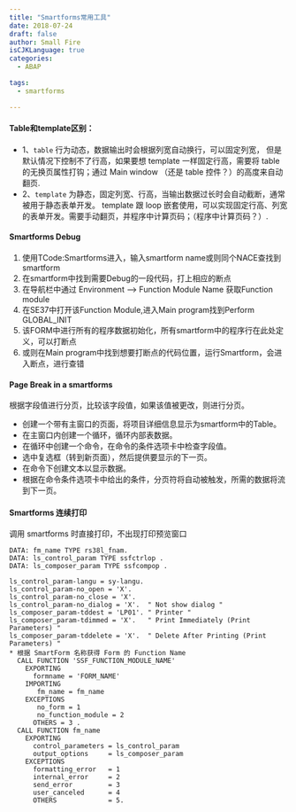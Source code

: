 ```yaml
---
title: "Smartforms常用工具"
date: 2018-07-24
draft: false
author: Small Fire
isCJKLanguage: true
categories: 
  - ABAP

tags: 
  - smartforms

---
```


#### Table和template区别：

- 1、`table` 行为动态，数据输出时会根据列宽自动换行，可以固定列宽，
  但是默认情况下控制不了行高，如果要想 template 一样固定行高，需要将 table 的无换页属性打钩；通过 Main window （还是 table 控件？）的高度来自动翻页.
- 2、`template` 为静态，固定列宽、行高，当输出数据过长时会自动截断，通常被用于静态表单开发。
  template 跟 loop 嵌套使用，可以实现固定行高、列宽的表单开发。需要手动翻页，并程序中计算页码；（程序中计算页码？）.

#### Smartforms Debug

1. 使用TCode:Smartforms进入，输入smartform name或则同个NACE查找到smartform
2. 在smartform中找到需要Debug的一段代码，打上相应的断点
3. 在导航栏中通过 Environment –> Function Module Name 获取Function module
4. 在SE37中打开该Function Module,进入Main program找到Perform GLOBAL_INIT
5. 该FORM中进行所有的程序数据初始化，所有smartform中的程序行在此处定义，可以打断点
6. 或则在Main program中找到想要打断点的代码位置，运行Smartform，会进入断点，进行查错

#### Page Break in a smartforms

根据字段值进行分页，比较该字段值，如果该值被更改，则进行分页。

- 创建一个带有主窗口的页面，将项目详细信息显示为smartform中的Table。
- 在主窗口内创建一个循环，循环内部表数据。
- 在循环中创建一个命令，在命令的条件选项卡中检查字段值。
- 选中复选框（转到新页面），然后提供要显示的下一页。
- 在命令下创建文本以显示数据。
- 根据在命令条件选项卡中给出的条件，分页符将自动被触发，所需的数据将流到下一页。

#### Smartforms 连续打印

调用 smartforms 时直接打印，不出现打印预览窗口

```JS
DATA: fm_name TYPE rs38l_fnam.
DATA: ls_control_param TYPE ssfctrlop .
DATA: ls_composer_param TYPE ssfcompop .
	
ls_control_param-langu = sy-langu.
ls_control_param-no_open = 'X'.
ls_control_param-no_close = 'X'.
ls_control_param-no_dialog = 'X'.  " Not show dialog "
ls_composer_param-tddest = 'LP01'. " Printer "
ls_composer_param-tdimmed = 'X'.   " Print Immediately (Print Parameters) "
ls_composer_param-tddelete = 'X'.  " Delete After Printing (Print Parameters) "   
* 根据 SmartForm 名称获得 Form 的 Function Name
  CALL FUNCTION 'SSF_FUNCTION_MODULE_NAME'
    EXPORTING
      formname = 'FORM_NAME'
    IMPORTING
       fm_name = fm_name
    EXCEPTIONS
       no_form = 1
       no_function_module = 2
      OTHERS = 3 .
  CALL FUNCTION fm_name
    EXPORTING
      control_parameters = ls_control_param
      output_options     = ls_composer_param
    EXCEPTIONS
      formatting_error   = 1
      internal_error     = 2
      send_error         = 3
      user_canceled      = 4
      OTHERS             = 5.
```

